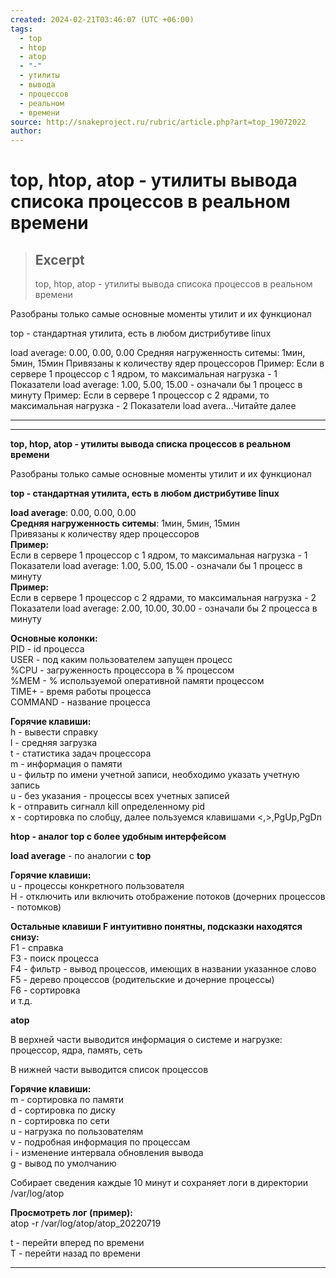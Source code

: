 ```yaml
---
created: 2024-02-21T03:46:07 (UTC +06:00)
tags:
  - top
  - htop
  - atop
  - "-"
  - утилиты
  - вывода
  - процессов
  - реальном
  - времени
source: http://snakeproject.ru/rubric/article.php?art=top_19072022
author:
---
```


# top, htop, atop - утилиты вывода списока процессов в реальном времени

> ## Excerpt
> top, htop, atop - утилиты вывода списока процессов в реальном времени

Разобраны только самые основные моменты утилит и их функционал


top - стандартная утилита, есть в любом дистрибутиве linux

load average: 0.00, 0.00, 0.00
Средняя нагруженность ситемы: 1мин, 5мин, 15мин
Привязаны к количеству ядер процессоров
Пример:
Если в сервере 1 процессор с 1 ядром, то максимальная нагрузка - 1
Показатели load average: 1.00, 5.00, 15.00 - означали бы 1 процесс в минуту
Пример:
Если в сервере 1 процессор с 2 ядрами, то максимальная нагрузка - 2
Показатели load avera...Читайте далее

---

___

  
**top, htop, atop - утилиты вывода списка процессов в реальном времени**

Разобраны только самые основные моменты утилит и их функционал

  
**top - стандартная утилита, есть в любом дистрибутиве linux**

**load average**: 0.00, 0.00, 0.00  
**Средняя нагруженность ситемы**: 1мин, 5мин, 15мин  
Привязаны к количеству ядер процессоров  
**Пример:**  
Если в сервере 1 процессор с 1 ядром, то максимальная нагрузка - 1  
Показатели load average: 1.00, 5.00, 15.00 - означали бы 1 процесс в минуту  
**Пример:**  
Если в сервере 1 процессор с 2 ядрами, то максимальная нагрузка - 2  
Показатели load average: 2.00, 10.00, 30.00 - означали бы 2 процесса в минуту

**Основные колонки:**  
PID - id процесса  
USER - под каким пользователем запущен процесс  
%CPU - загруженность процессора в % процессом  
%MEM - % используемой оперативной памяти процессом  
TIME+ - время работы процесса  
COMMAND - название процесса

**Горячие клавиши:**  
h - вывести справку  
l - средняя загрузка  
t - статистика задач процессора  
m - информация о памяти  
u - фильтр по имени учетной записи, необходимо указать учетную запись  
u - без указания - процессы всех учетных записей  
k - отправить сигналл kill определенному pid  
x - сортировка по слобцу, далее пользуемся клавишами <,>,PgUp,PgDn

  
**htop - аналог top с более удобным интерфейсом**

**load average** - по аналогии с **top**

**Горячие клавиши:**  
u - процессы конкретного пользователя  
H - отключить или включить отображение потоков (дочерних процессов - потомков)

**Остальные клавиши F интуитивно понятны, подсказки находятся снизу:**  
F1 - справка  
F3 - поиск процесса  
F4 - фильтр - вывод процессов, имеющих в названии указанное слово  
F5 - дерево процессов (родительские и дочерние процессы)  
F6 - сортировка  
и т.д.

  
**atop**

В верхней части выводится информация о системе и нагрузке:  
процессор, ядра, память, сеть

В нижней части выводится список процессов

**Горячие клавиши:**  
m - сортировка по памяти  
d - сортировка по диску  
n - сортировка по сети  
u - нагрузка по пользователям  
v - подробная информация по процессам  
i - изменение интервала обновления вывода  
g - вывод по умолчанию

Собирает сведения каждые 10 минут и сохраняет логи в директории /var/log/atop

**Просмотреть лог (пример):**  
atop -r /var/log/atop/atop\_20220719

t - перейти вперед по времени  
T - перейти назад по времени

___
